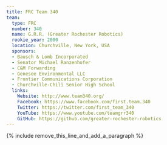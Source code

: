```yaml
---
title: FRC Team 340
team:
  type: FRC
  number: 340
  name: G.R.R. (Greater Rochester Robotics)
  rookie_year: 2000
  location: Churchville, New York, USA
  sponsors:
  - Bausch & Lomb Incorporated
  - Senator Michael Ranzenhofer
  - C&M Forwarding
  - Genesee Environmental LLC
  - Frontier Communications Corporation
  - Churchville-Chili Senior High School
  links:
    Website: http://www.team340.org/
    Facebook: https://www.facebook.com/first.team.340
    Twitter: https://twitter.com/first_team_340
    YouTube: https://www.youtube.com/teamgrr340
    GitHub: https://github.com/greater-rochester-robotics
---
```


{% include remove_this_line_and_add_a_paragraph %}